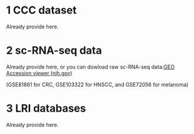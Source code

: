 # 1 CCC dataset

Already provide here.

# 2 sc-RNA-seq data

Already provide here, or you can dowload raw sc-RNA-seq data:[GEO Accession viewer (nih.gov)](https://www.ncbi.nlm.nih.gov/geo/query/acc.cgi?acc=GSE75688)

(GSE81861 for CRC, GSE103322 for HNSCC, and GSE72056 for melanoma)

# 3 LRI databases

Already provide here.
